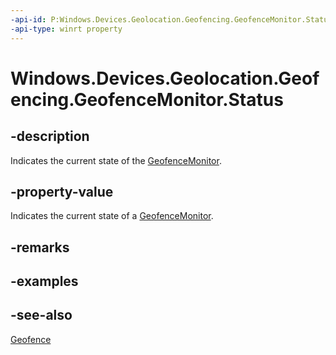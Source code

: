 ```yaml
---
-api-id: P:Windows.Devices.Geolocation.Geofencing.GeofenceMonitor.Status
-api-type: winrt property
---
```


<!-- Property syntax
public Windows.Devices.Geolocation.Geofencing.GeofenceMonitorStatus Status { get; }
-->

# Windows.Devices.Geolocation.Geofencing.GeofenceMonitor.Status

## -description
Indicates the current state of the [GeofenceMonitor](geofencemonitor.md).

## -property-value
Indicates the current state of a [GeofenceMonitor](geofencemonitor.md).

## -remarks

## -examples

## -see-also
[Geofence](geofence.md)